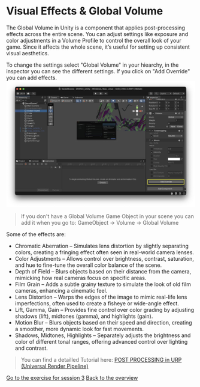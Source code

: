 # Visual Effects & Global Volume

The Global Volume in Unity is a component that applies post-processing effects across the entire scene. You can adjust settings like exposure and color adjustments in a Volume Profile to control the overall look of your game. Since it affects the whole scene, it’s useful for setting up consistent visual aesthetics. 

To change the settings select "Global Volume" in your hiearchy, in the inspector you can see the different settings. If you click on "Add Override" you can add effects. 
![](images/visualeffects.jpeg)

> If you don't have a Global Volume Game Object in your scene you can add it when you go to: GameObject -> Volume -> Global Volume

Some of the effects are: 
- Chromatic Aberration – Simulates lens distortion by slightly separating colors, creating a fringing effect often seen in real-world camera lenses.
- Color Adjustments – Allows control over brightness, contrast, saturation, and hue to fine-tune the overall color balance of the scene.
- Depth of Field – Blurs objects based on their distance from the camera, mimicking how real cameras focus on specific areas.
- Film Grain – Adds a subtle grainy texture to simulate the look of old film cameras, enhancing a cinematic feel.
- Lens Distortion – Warps the edges of the image to mimic real-life lens imperfections, often used to create a fisheye or wide-angle effect.
- Lift, Gamma, Gain – Provides fine control over color grading by adjusting shadows (lift), midtones (gamma), and highlights (gain).
- Motion Blur – Blurs objects based on their speed and direction, creating a smoother, more dynamic look for fast movements.
- Shadows, Midtones, Highlights – Separately adjusts the brightness and color of different tonal ranges, offering advanced control over lighting and contrast.

> You can find a detailled Tutorial here: [POST PROCESSING in URP (Universal Render Pipeline)](https://www.youtube.com/watch?v=oXNy9mszKxw)

[Go to the exercise for session 3](3_Exercise.md)
[Back to the overview](readme.md)